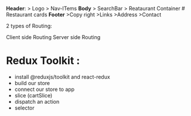 **Header**:
     > Logo
     > Nav-ITems
**Body**
     > SearchBar
     > Reataurant Container
          # Restaurant cards
**Footer**
     >Copy right
     >Links
     >Address
     >Contact


2 types of Routing:

Client side Routing
Server side Routing



# Redux Toolkit :
  - install @reduxjs/toolkit and react-redux
  - build our store
  - connect our store to app
  - slice (cartSlice)
  - dispatch an action
  - selector

